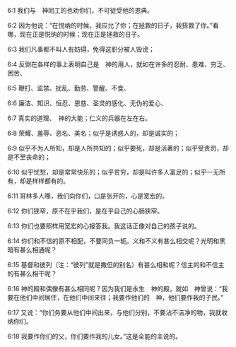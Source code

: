 <a id="1"></a>6:1  我们与　神同工的也劝你们，不可徒受他的恩典。  

<a id="2"></a>6:2  因为他说：“在悦纳的时候，我应允了你；在拯救的日子，我搭救了你。”看哪，现在正是悦纳的时候；现在正是拯救的日子。  

<a id="3"></a>6:3  我们凡事都不叫人有妨碍，免得这职分被人毁谤；  

<a id="4"></a>6:4  反倒在各样的事上表明自己是　神的用人，就如在许多的忍耐、患难、穷乏、困苦、  

<a id="5"></a>6:5  鞭打、监禁、扰乱、勤劳、警醒、不食、  

<a id="6"></a>6:6  廉洁、知识、恒忍、恩慈、圣灵的感化、无伪的爱心、  

<a id="7"></a>6:7  真实的道理、　神的大能；仁义的兵器在左在右。  

<a id="8"></a>6:8  荣耀、羞辱、恶名、美名；似乎是诱惑人的，却是诚实的；  

<a id="9"></a>6:9  似乎不为人所知，却是人所共知的；似乎要死，却是活著的；似乎受责罚，却是不至丧命的；  

<a id="10"></a>6:10  似乎忧愁，却是常常快乐的；似乎贫穷，却是叫许多人富足的；似乎一无所有，却是样样都有的。  

<a id="11"></a>6:11  哥林多人哪，我们向你们，口是张开的，心是宽宏的。  

<a id="12"></a>6:12  你们狭窄，原不在乎我们，是在乎自己的心肠狭窄。  

<a id="13"></a>6:13  你们也要照样用宽宏的心报答我。我这话正像对自己的孩子说的。  

<a id="14"></a>6:14  你们和不信的原不相配，不要同负一轭。义和不义有甚么相交呢？光明和黑暗有甚么相通呢？  

<a id="15"></a>6:15  基督和彼列（注：“彼列”就是撒但的别名）有甚么相和呢？信主的和不信主的有甚么相干呢？  

<a id="16"></a>6:16  神的殿和偶像有甚么相同呢？因为我们是永生　神的殿，就如　神曾说：“我要在他们中间居住，在他们中间来往；我要作他们的　神，他们要作我的子民。”  

<a id="17"></a>6:17  又说：“你们务要从他们中间出来，与他们分别，不要沾不洁净的物，我就收纳你们。  

<a id="18"></a>6:18  我要作你们的父，你们要作我的儿女。”这是全能的主说的。  
